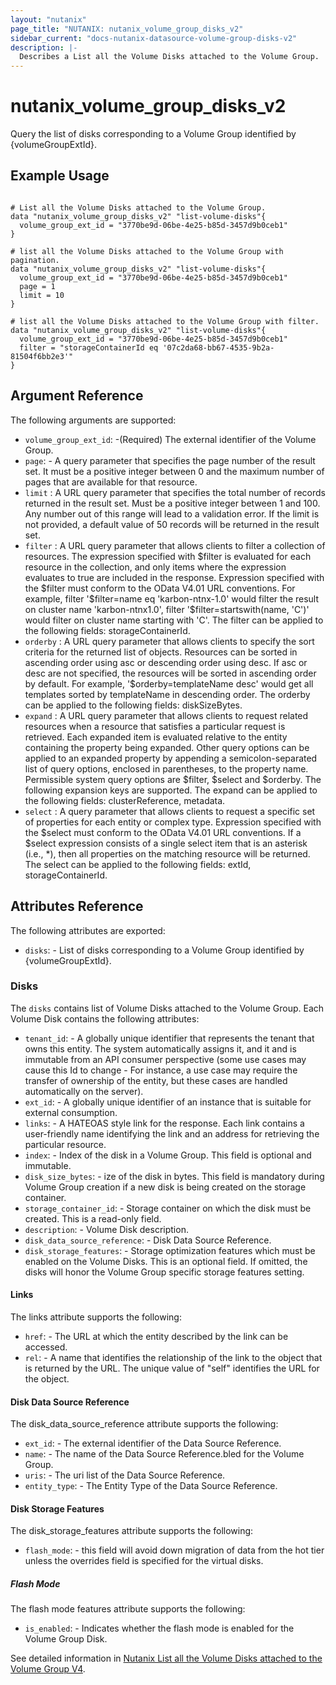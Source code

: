 ```yaml
---
layout: "nutanix"
page_title: "NUTANIX: nutanix_volume_group_disks_v2"
sidebar_current: "docs-nutanix-datasource-volume-group-disks-v2"
description: |-
  Describes a List all the Volume Disks attached to the Volume Group.
---
```


# nutanix_volume_group_disks_v2

Query the list of disks corresponding to a Volume Group identified by {volumeGroupExtId}.
## Example Usage

```hcl

# List all the Volume Disks attached to the Volume Group.
data "nutanix_volume_group_disks_v2" "list-volume-disks"{
  volume_group_ext_id = "3770be9d-06be-4e25-b85d-3457d9b0ceb1"
}

# list all the Volume Disks attached to the Volume Group with pagination.
data "nutanix_volume_group_disks_v2" "list-volume-disks"{
  volume_group_ext_id = "3770be9d-06be-4e25-b85d-3457d9b0ceb1"
  page = 1
  limit = 10
}

# list all the Volume Disks attached to the Volume Group with filter.
data "nutanix_volume_group_disks_v2" "list-volume-disks"{
  volume_group_ext_id = "3770be9d-06be-4e25-b85d-3457d9b0ceb1"
  filter = "storageContainerId eq '07c2da68-bb67-4535-9b2a-81504f6bb2e3'"
}
```

##  Argument Reference

The following arguments are supported:

* `volume_group_ext_id`: -(Required) The external identifier of the Volume Group.
* `page`: - A query parameter that specifies the page number of the result set. It must be a positive integer between 0 and the maximum number of pages that are available for that resource.
* `limit` : A URL query parameter that specifies the total number of records returned in the result set. Must be a positive integer between 1 and 100. Any number out of this range will lead to a validation error. If the limit is not provided, a default value of 50 records will be returned in the result set.
* `filter` : A URL query parameter that allows clients to filter a collection of resources. The expression specified with \$filter is evaluated for each resource in the collection, and only items where the expression evaluates to true are included in the response. Expression specified with the \$filter must conform to the OData V4.01 URL conventions. For example, filter '\$filter=name eq 'karbon-ntnx-1.0' would filter the result on cluster name 'karbon-ntnx1.0', filter '\$filter=startswith(name, 'C')' would filter on cluster name starting with 'C'. The filter can be applied to the following fields: storageContainerId.
* `orderby` : A URL query parameter that allows clients to specify the sort criteria for the returned list of objects. Resources can be sorted in ascending order using asc or descending order using desc. If asc or desc are not specified, the resources will be sorted in ascending order by default. For example, '\$orderby=templateName desc' would get all templates sorted by templateName in descending order. The orderby can be applied to the following fields: diskSizeBytes.
* `expand` : A URL query parameter that allows clients to request related resources when a resource that satisfies a particular request is retrieved. Each expanded item is evaluated relative to the entity containing the property being expanded. Other query options can be applied to an expanded property by appending a semicolon-separated list of query options, enclosed in parentheses, to the property name. Permissible system query options are \$filter, \$select and \$orderby. The following expansion keys are supported. The expand can be applied to the following fields: clusterReference, metadata.
* `select` : A query parameter that allows clients to request a specific set of properties for each entity or complex type. Expression specified with the \$select must conform to the OData V4.01 URL conventions. If a \$select expression consists of a single select item that is an asterisk (i.e., \*), then all properties on the matching resource will be returned. The select can be applied to the following fields: extId, storageContainerId.

## Attributes Reference
The following attributes are exported:

* `disks`: - List of disks corresponding to a Volume Group identified by {volumeGroupExtId}.

### Disks
The `disks` contains list of Volume Disks attached to the Volume Group. Each Volume Disk contains the following attributes:

* `tenant_id`: - A globally unique identifier that represents the tenant that owns this entity. The system automatically assigns it, and it and is immutable from an API consumer perspective (some use cases may cause this Id to change - For instance, a use case may require the transfer of ownership of the entity, but these cases are handled automatically on the server).
* `ext_id`: - A globally unique identifier of an instance that is suitable for external consumption.
* `links`: - A HATEOAS style link for the response. Each link contains a user-friendly name identifying the link and an address for retrieving the particular resource.
* `index`: - Index of the disk in a Volume Group. This field is optional and immutable.
* `disk_size_bytes`: - ize of the disk in bytes. This field is mandatory during Volume Group creation if a new disk is being created on the storage container.
* `storage_container_id`: - Storage container on which the disk must be created. This is a read-only field.
* `description`: - Volume Disk description.
* `disk_data_source_reference`: - Disk Data Source Reference.
* `disk_storage_features`: - Storage optimization features which must be enabled on the Volume Disks. This is an optional field. If omitted, the disks will honor the Volume Group specific storage features setting.

#### Links

The links attribute supports the following:

* `href`: - The URL at which the entity described by the link can be accessed.
* `rel`: - A name that identifies the relationship of the link to the object that is returned by the URL. The unique value of "self" identifies the URL for the object.

#### Disk Data Source Reference

The disk_data_source_reference attribute supports the following:

* `ext_id`: - The external identifier of the Data Source Reference.
* `name`: - The name of the Data Source Reference.bled for the Volume Group.
* `uris`: - The uri list of the Data Source Reference.
* `entity_type`: - The Entity Type of the Data Source Reference.

#### Disk Storage Features

The disk_storage_features attribute supports the following:

* `flash_mode`: - this field will avoid down migration of data from the hot tier unless the overrides field is specified for the virtual disks.

##### Flash Mode

The flash mode features attribute supports the following:

* `is_enabled`: - Indicates whether the flash mode is enabled for the Volume Group Disk.

See detailed information in [Nutanix List all the Volume Disks attached to the Volume Group V4](https://developers.nutanix.com/api-reference?namespace=volumes&version=v4.0#tag/VolumeGroups/operation/listVolumeDisksByVolumeGroupId).
